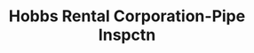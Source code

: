 ---
title: "Hobbs Rental Corporation-Pipe Inspctn"
url: /hobbs/hobbs-rental-corporation-pipe-inspctn/
shop: shop
---